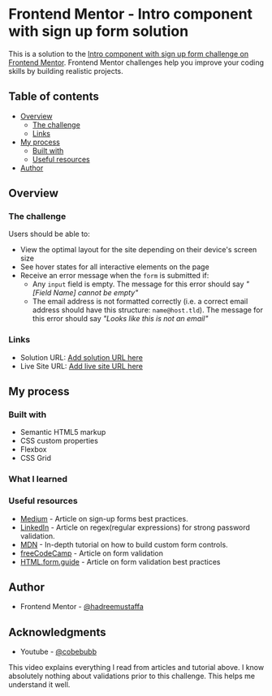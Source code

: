 # Frontend Mentor - Intro component with sign up form solution

This is a solution to the [Intro component with sign up form challenge on Frontend Mentor](https://www.frontendmentor.io/challenges/intro-component-with-signup-form-5cf91bd49edda32581d28fd1). Frontend Mentor challenges help you improve your coding skills by building realistic projects.

## Table of contents

- [Overview](#overview)
  - [The challenge](#the-challenge)
  - [Links](#links)
- [My process](#my-process)
  - [Built with](#built-with)
  - [Useful resources](#useful-resources)
- [Author](#author)

## Overview

### The challenge

Users should be able to:

- View the optimal layout for the site depending on their device's screen size
- See hover states for all interactive elements on the page
- Receive an error message when the `form` is submitted if:
  - Any `input` field is empty. The message for this error should say _"[Field Name] cannot be empty"_
  - The email address is not formatted correctly (i.e. a correct email address should have this structure: `name@host.tld`). The message for this error should say _"Looks like this is not an email"_

### Links

- Solution URL: [Add solution URL here](https://your-solution-url.com)
- Live Site URL: [Add live site URL here](https://your-live-site-url.com)

## My process

### Built with

- Semantic HTML5 markup
- CSS custom properties
- Flexbox
- CSS Grid

### What I learned

### Useful resources

- [Medium](https://uxplanet.org/10-best-practices-for-creating-sign-up-forms-48470ce94b16) - Article on sign-up forms best practices.
- [LinkedIn](https://www.linkedin.com/pulse/create-strong-password-validation-regex-javascript-mitanshu-kumar/) - Article on regex(regular expressions) for strong password validation.
- [MDN](https://developer.mozilla.org/en-US/docs/Learn/Forms/How_to_build_custom_form_controls) - In-depth tutorial on how to build custom form controls.
- [freeCodeCamp](https://www.freecodecamp.org/news/form-validation-with-html5-and-javascript/) - Article on form validation
- [HTML.form.guide](https://html.form.guide/best-practices/form-validations-definitive-guide/) - Article on form validation best practices

## Author

- Frontend Mentor - [@hadreemustaffa](https://www.frontendmentor.io/profile/hadreemustaffa)

## Acknowledgments

- Youtube - [@cobebubb](https://www.youtube.com/watch?v=iyngFd6f8ko)

This video explains everything I read from articles and tutorial above. I know absolutely nothing about validations prior to this challenge. This helps me understand it well.
